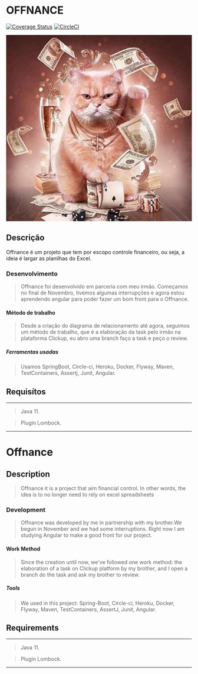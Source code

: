 # OFFNANCE
[![Coverage Status](https://coveralls.io/repos/github/Artur-Arantes/offnance/badge.svg?branch=main)](https://coveralls.io/github/Artur-Arantes/offnance?branch=main)
[![CircleCI](https://circleci.com/gh/Artur-Arantes/offnance/tree/main.svg?style=svg)](https://circleci.com/gh/Artur-Arantes/offnance/tree/main)





![](/src/main/resources/images/gato.jpg)


## Descrição
Offnance é um projeto que tem por escopo controle financeiro, ou seja, a ideia é largar as planilhas do Excel.

### Desenvolvimento
>Offnance foi desenvolvido em parceria com meu irmão. Começamos no final de Novembro, tivemos algumas interrupções e agora estou aprendendo angular para poder fazer um bom front para o Offnance.
>
#### Método de trabalho
>Desde a criação do diagrama de relacionamento até  agora, seguimos um método de trabalho, que é a elaboração da task pelo irmão na plataforma Clickup,  eu abro uma branch faço a task e peço o review.

##### Ferramentas usadas
>Usamos SpringBoot, Circle-ci, Heroku, Docker, Flyway, Maven, TestContainers, Assertj, Junit, Angular.

## Requisítos
-----------------------
>Java 11.

>Plugin Lombock.
----------------------


# Offnance

## Description
> Offnance it is a project that aim financial control. In other words, the idea is to no longer need to rely on excel spreadsheets

### Development
> Offnance was developed by me in partnership with my brother.We begun in November and we had some interruptions. Right now I am studying Angular to make a good front for our project.

#### Work Method
>Since the creation until now, we've followed one work method: the elaboration of a task on Clickup platform  by my brother, and I open a branch do the task and ask my brother to review.


##### Tools
>We used in this project: Spring-Boot, Circle-ci, Heroku, Docker, Flyway, Maven, TestContainers, AssertJ, Junit, Angular.

## Requirements
----------------------------
> Java 11.

> Plugin Lombock.
---------------------------